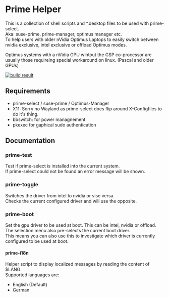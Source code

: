 # Prime Helper
This is a collection of shell scripts and *.desktop files to be used with prime-select.  
Aka: suse-prime, prime-manager, optimus manager etc.  
To help users with older nVidia Optimus Laptops to easily switch between nvidia exclusive, intel exclusive or offload Optimus modes.  

Optimus systems with a nVidia GPU wihtout the GSP co-processor are usually those requireing special workaround on linux. (Pascal and older GPUs)

[![build result](https://build.opensuse.org/projects/home:VortexAcherontic:prime-helper-ui/packages/prime-helper-ui/badge.svg?type=default)](https://build.opensuse.org/package/show/home:VortexAcherontic:prime-helper-ui/prime-helper-ui)

## Requirements
- prime-select / suse-prime / Optimus-Manager
- X11: Sorry no Wayland as prime-select does flip around X-Configfiles to do it's thing.
- bbswitch: for power managnement
- pkexec for gaphical sudo authentication

## Documentation
### prime-test
Test if prime-select is installed into the current system.  
If prime-select could not be found an error message will be shown.

### prime-toggle
Switches the driver from intel to nvidia or vise versa.  
Checks the current configured driver and will use the opposite.

### prime-boot
Set the gpu driver to be used at boot. This can be intel, nvidia or offload.  
The selection menu also pre-selects the current boot driver.  
This means you can also use this to investigate which driver is currently configured to be used at boot.

#### prime-i18n
Helper script to display localized messages by reading the content of $LANG.  
Supported languages are:
- English (Default)
- German